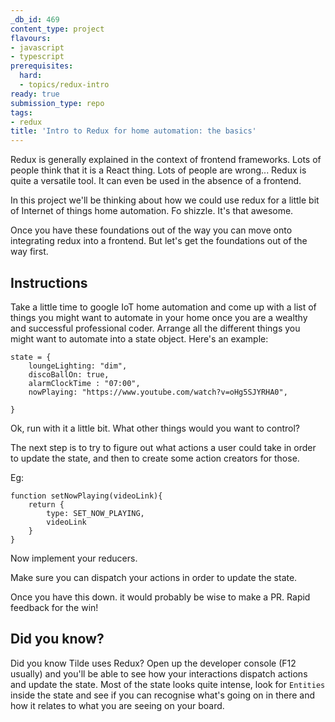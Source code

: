 ```yaml
---
_db_id: 469
content_type: project
flavours:
- javascript
- typescript
prerequisites:
  hard:
  - topics/redux-intro
ready: true
submission_type: repo
tags:
- redux
title: 'Intro to Redux for home automation: the basics'
---
```


Redux is generally explained in the context of frontend frameworks. Lots of people think that it is a React thing. Lots of people are wrong... Redux is quite a versatile tool. It can even be used in the absence of a frontend.

In this project we'll be thinking about how we could use redux for a little bit of Internet of things home automation. Fo shizzle. It's that awesome.

Once you have these foundations out of the way you can move onto integrating redux into a frontend. But let's get the foundations out of the way first.

## Instructions

Take a little time to google IoT home automation and come up with a list of things you might want to automate in your home once you are a wealthy and successful professional coder. Arrange all the different things you might want to automate into a state object. Here's an example:

```
state = {
    loungeLighting: "dim",
    discoBallOn: true,
    alarmClockTime : "07:00",
    nowPlaying: "https://www.youtube.com/watch?v=oHg5SJYRHA0",

}
```

Ok, run with it a little bit. What other things would you want to control?

The next step is to try to figure out what actions a user could take in order to update the state, and then to create some action creators for those.

Eg:

```
function setNowPlaying(videoLink){
    return {
        type: SET_NOW_PLAYING,
        videoLink
    }
}
```

Now implement your reducers.

Make sure you can dispatch your actions in order to update the state.

Once you have this down. it would probably be wise to make a PR. Rapid feedback for the win!

## Did you know?

Did you know Tilde uses Redux? Open up the developer console (F12 usually) and you'll be able to see how your interactions dispatch actions and update the state. Most of the state looks quite intense, look for `Entities` inside the state and see if you can recognise what's going on in there and how it relates to what you are seeing on your board.